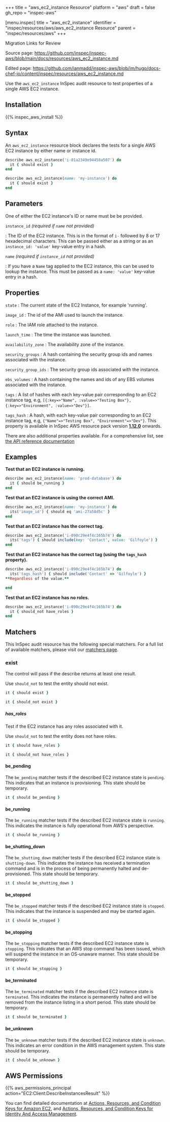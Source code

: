 +++
title = "aws_ec2_instance Resource"
platform = "aws"
draft = false
gh_repo = "inspec-aws"

[menu.inspec]
title = "aws_ec2_instance"
identifier = "inspec/resources/aws/aws_ec2_instance Resource"
parent = "inspec/resources/aws"
+++

<div class="admonition-note">
<p class="admonition-note-title">Migration Links for Review</p>
<div class="admonition-note-text">
<p>Source page: <a href="https://github.com/inspec/inspec-aws/blob/main/docs/resources/aws_ec2_instance.md">https://github.com/inspec/inspec-aws/blob/main/docs/resources/aws_ec2_instance.md</a></p>
<p>Edited page: <a href="https://github.com/ianmadd/inspec-aws/blob/im/hugo/docs-chef-io/content/inspec/resources/aws_ec2_instance.md">https://github.com/ianmadd/inspec-aws/blob/im/hugo/docs-chef-io/content/inspec/resources/aws_ec2_instance.md</a></p>
</div>
</div>


Use the `aws_ec2_instance` InSpec audit resource to test properties of a single AWS EC2 instance.

## Installation

{{% inspec_aws_install %}}

## Syntax

An `aws_ec2_instance` resource block declares the tests for a single AWS EC2 instance by either name or instance id.

```ruby
describe aws_ec2_instance('i-01a2349e94458a507') do
  it { should exist }
end
```

```ruby
describe aws_ec2_instance(name: 'my-instance') do
  it { should exist }
end
```

## Parameters

One of either the EC2 instance's ID or name must be be provided.

`instance_id` _(required if `name` not provided)_

: The ID of the EC2 instance. This is in the format of `i-` followed by 8 or 17 hexadecimal characters.
  This can be passed either as a string or as an `instance_id: 'value'` key-value entry in a hash.

`name` _(required if `instance_id` not provided)_

: If you have a `Name` tag applied to the EC2 instance, this can be used to lookup the instance.
  This must be passed as a `name: 'value'` key-value entry in a hash.

## Properties

`state`
: The current state of the EC2 Instance, for example 'running'.

`image_id`
: The id of the AMI used to launch the instance.

`role`
: The IAM role attached to the instance.

`launch_time`
: The time the instance was launched.

`availability_zone`
: The availability zone of the instance.

`security_groups`
: A hash containing the security group ids and names associated with the instance.

`security_group_ids`
: The security group ids associated with the instance.

`ebs_volumes`
: A hash containing the names and ids of any EBS volumes associated with the instance.

`tags`
: A list of hashes with each key-value pair corresponding to an EC2 instance tag, e.g, `[{:key=>"Name", :value=>"Testing Box"}, {:key=>"Environment", :value=>"Dev"}]`.

`tags_hash`
: A hash, with each key-value pair corresponding to an EC2 instance tag, e.g, `{"Name"=>"Testing Box", "Environment"=>"Dev"}`. This property is available in InSpec AWS resource pack version **[1.12.0](https://github.com/inspec/inspec-aws/releases/tag/v1.12.0)** onwards.

There are also additional properties available. For a comprehensive list, see [the API reference documentation](https://docs.aws.amazon.com/AWSEC2/latest/APIReference/API_Instance.html)

## Examples

**Test that an EC2 instance is running.**

```ruby
describe aws_ec2_instance(name: 'prod-database') do
  it { should be_running }
end
```

**Test that an EC2 instance is using the correct AMI.**

```ruby
describe aws_ec2_instance(name: 'my-instance') do
  its('image_id') { should eq 'ami-27a58d5c' }
end
```

**Test that an EC2 instance has the correct tag.**

```ruby
describe aws_ec2_instance('i-090c29e4f4c165b74') do
  its('tags') { should include(key: 'Contact', value: 'Gilfoyle') }
end
```

**Test that an EC2 instance has the correct tag (using the `tags_hash` property).**

```ruby
describe aws_ec2_instance('i-090c29e4f4c165b74') do
  its('tags_hash') { should include('Contact' => 'Gilfoyle') }
**Regardless of the value.**

end    
```

**Test that an EC2 instance has no roles.**

```ruby
describe aws_ec2_instance('i-090c29e4f4c165b74') do
  it { should_not have_roles }
end
```

## Matchers

This InSpec audit resource has the following special matchers. For a full list of available matchers, please visit our [matchers page](https://www.inspec.io/docs/reference/matchers/).


### exist

The control will pass if the describe returns at least one result.

Use `should_not` to test the entity should not exist.

```ruby
it { should exist }
```

```ruby
it { should_not exist }
```

##### has_roles
Test if the EC2 instance has any roles associated with it.

Use `should_not` to test the entity does not have roles.

```ruby
it { should have_roles }
```

```ruby
it { should_not have_roles }
```

#### be_pending

The `be_pending` matcher tests if the described EC2 instance state is `pending`. This indicates that an instance is provisioning. This state should be temporary.

```ruby
it { should be_pending }
```

#### be_running

The `be_running` matcher tests if the described EC2 instance state is `running`. This indicates the instance is fully operational from AWS's perspective.

```ruby
it { should be_running }
```

#### be_shutting_down

The `be_shutting_down` matcher tests if the described EC2 instance state is `shutting-down`. This indicates the instance has received a termination command and is in the process of being permanently halted and de-provisioned. This state should be temporary.

```ruby
it { should be_shutting_down }
```

#### be_stopped

The `be_stopped` matcher tests if the described EC2 instance state is `stopped`. This indicates that the instance is suspended and may be started again.

```ruby
it { should be_stopped }
```

#### be_stopping

The `be_stopping` matcher tests if the described EC2 instance state is `stopping`. This indicates that an AWS stop command has been issued, which will suspend the instance in an OS-unaware manner. This state should be temporary.

```ruby
it { should be_stopping }
```

#### be_terminated

The `be_terminated` matcher tests if the described EC2 instance state is `terminated`. This indicates the instance is permanently halted and will be removed from the instance listing in a short period. This state should be temporary.

```ruby
it { should be_terminated }
```

#### be_unknown

The `be_unknown` matcher tests if the described EC2 instance state is `unknown`. This indicates an error condition in the AWS management system. This state should be temporary.

```ruby
it { should be_unknown }
```

## AWS Permissions

{{% aws_permissions_principal action="EC2:Client:DescribeInstancesResult" %}}

You can find detailed documentation at [Actions, Resources, and Condition Keys for Amazon EC2](https://docs.aws.amazon.com/IAM/latest/UserGuide/list_amazonec2.html), and [Actions, Resources, and Condition Keys for Identity And Access Management](https://docs.aws.amazon.com/IAM/latest/UserGuide/list_identityandaccessmanagement.html).
